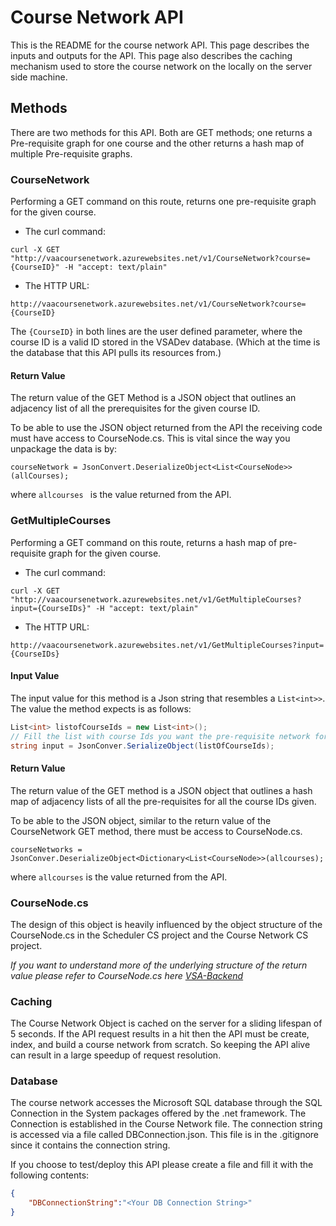 ﻿#  Course Network API
This is the README for the course network API. This page describes the inputs and outputs
for the API. This page also describes the caching mechanism used to store the course network 
on the locally on the server side machine.

## Methods
There are two methods for this API. Both are GET methods; one returns a Pre-requisite graph for one course and the other returns a hash map of multiple Pre-requisite graphs. 

### CourseNetwork

Performing a GET command on this route, returns one pre-requisite graph for the given course. 

* The curl command: 

```shell
curl -X GET "http://vaacoursenetwork.azurewebsites.net/v1/CourseNetwork?course={CourseID}" -H "accept: text/plain"
```

* The HTTP URL:

```shell
http://vaacoursenetwork.azurewebsites.net/v1/CourseNetwork?course={CourseID}
```

The `{CourseID}` in both lines are the user defined parameter, where the course ID is a valid ID stored in the VSADev database. (Which at the time is the database that this API pulls its resources from.)

#### Return Value

The return value of the GET Method is a JSON object that outlines an adjacency list of all the prerequisites for the given course ID.

To be able to use the JSON object returned from the API the receiving code must have access to CourseNode.cs. This is vital since the way you unpackage the data is by:

`courseNetwork = JsonConvert.DeserializeObject<List<CourseNode>>(allCourses);`

where `allcourses ` is the value returned from the API.

### GetMultipleCourses

Performing a GET command on this route, returns a hash map of pre-requisite graph for the given course.

* The curl command:

```shell
curl -X GET "http://vaacoursenetwork.azurewebsites.net/v1/GetMultipleCourses?input={CourseIDs}" -H "accept: text/plain"
```

* The HTTP URL:

```shell
http://vaacoursenetwork.azurewebsites.net/v1/GetMultipleCourses?input={CourseIDs}
```

#### Input Value

The input value for this method is a Json string that resembles a `List<int>>`. The value the method expects is as follows:

```csharp
List<int> listofCourseIds = new List<int>();
// Fill the list with course Ids you want the pre-requisite network for.
string input = JsonConver.SerializeObject(listOfCourseIds);
```

#### Return Value

The return value of the GET method is a JSON object that outlines a hash map of adjacency lists of all the pre-requisites for all the course IDs given. 

To be able to the JSON object, similar to the return value of the CourseNetwork GET method, there must be access to CourseNode.cs. 

`courseNetworks = JsonConver.DeserializeObject<Dictionary<List<CourseNode>>(allcourses);`

where `allcourses` is the value returned from the API.

### CourseNode.cs

The design of this object is heavily influenced by the object structure of the CourseNode.cs in the Scheduler CS project and the Course Network CS project. 

_If you want to understand more of the underlying structure of the return value please refer to CourseNode.cs here [VSA-Backend](https://github.com/VSAResearchGroup/VSA-Backend-2.1/blob/master/Algorithm-2.0-master/CourseNode.cs)_

### Caching 

The Course Network Object is cached on the server for a sliding lifespan of 5 seconds. If the API request results in a hit then the API must be create, index, and build a course network from scratch. So keeping the API alive can result in a large speedup of request resolution.



### Database

The course network accesses the Microsoft SQL database through the SQL Connection in the System packages offered by the .net framework. The Connection is established in the Course Network file. The connection string is accessed via a file called DBConnection.json. This file is in the .gitignore since it contains the connection string. 



If you choose to test/deploy this API please create a file and fill it with the following contents:

```json
{
    "DBConnectionString":"<Your DB Connection String>"
}
```



